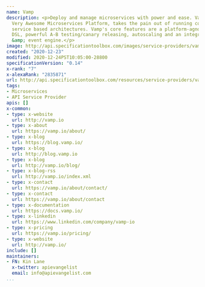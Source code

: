 ```yaml
---
name: Vamp
description: <p>Deploy and manage microservices with power and ease. Vamp, or the
  Very Awesome Microservices Platform, takes the pain out of running complex and critical
  service based architectures. Vamp's core features are a platform-agnostic microservices
  DSL, powerful A-B testing/canary releasing, autoscaling and an integrated metrics
  &amp; event engine.</p>
image: http://api.specificationtoolbox.com/images/service-providers/vamp.jpg
created: "2020-12-23"
modified: 2020-12-24PST10:05:00-28800
specificationVersion: "0.14"
x-rank: "7"
x-alexaRank: "2835871"
url: http://api.specificationtoolbox.com/resources/service-providers/vamp/
tags:
- Microservices
- API Service Provider
apis: []
x-common:
- type: x-website
  url: http://vamp.io
- type: x-about
  url: https://vamp.io/about/
- type: x-blog
  url: https://blog.vamp.io/
- type: x-blog
  url: http://blog.vamp.io
- type: x-blog
  url: http://vamp.io/blog/
- type: x-blog-rss
  url: http://vamp.io/index.xml
- type: x-contact
  url: https://vamp.io/about/contact/
- type: x-contact
  url: https://vamp.io/about/contact
- type: x-documentation
  url: https://docs.vamp.io/
- type: x-linkedin
  url: https://www.linkedin.com/company/vamp-io
- type: x-pricing
  url: https://vamp.io/pricing/
- type: x-website
  url: http://vamp.io/
include: []
maintainers:
- FN: Kin Lane
  x-twitter: apievangelist
  email: info@apievangelist.com
...
```

